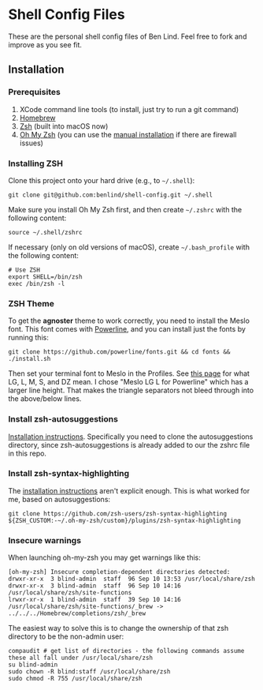# Shell Config Files

These are the personal shell config files of Ben Lind. Feel free to fork and
improve as you see fit.

## Installation

### Prerequisites

1. XCode command line tools (to install, just try to run a git command)
2. [Homebrew](brew.sh)
3. [Zsh](http://sourabhbajaj.com/mac-setup/iTerm/zsh.html) (built into macOS now)
4. [Oh My Zsh](https://github.com/robbyrussell/oh-my-zsh) (you can use the [manual installation](https://github.com/robbyrussell/oh-my-zsh#manual-installation) if there are firewall issues)

### Installing ZSH

Clone this project onto your hard drive (e.g., to `~/.shell`):

```
git clone git@github.com:benlind/shell-config.git ~/.shell
```

Make sure you install Oh My Zsh first, and then create `~/.zshrc` with the following content:

```
source ~/.shell/zshrc
```

If necessary (only on old versions of macOS), create `~/.bash_profile` with the following content:

```
# Use ZSH
export SHELL=/bin/zsh
exec /bin/zsh -l
```

### ZSH Theme

To get the **agnoster** theme to work correctly, you need to install the Meslo
font. This font comes with [Powerline](https://github.com/powerline), and you
can install just the fonts by running this:

```
git clone https://github.com/powerline/fonts.git && cd fonts && ./install.sh
```

Then set your terminal font to Meslo in the Profiles. See [this page](https://github.com/ryanoasis/nerd-fonts/wiki/FAQ-and-Troubleshooting#what-do-these-acronym-variations-in-the-font-name-mean-lg-l-m-s-dz-sz) for what LG, L, M, S, and DZ mean. I chose "Meslo LG L for Powerline" which has a larger line height. That makes the triangle separators not bleed through into the above/below lines.

### Install zsh-autosuggestions

[Installation instructions](https://github.com/zsh-users/zsh-autosuggestions/blob/master/INSTALL.md). Specifically you need to clone the autosuggestions directory, since zsh-autosuggestions is already added to our the zshrc file in this repo.

### Install zsh-syntax-highlighting

The [installation instructions](https://github.com/zsh-users/zsh-syntax-highlighting/blob/master/INSTALL.md) aren't explicit enough. This is what worked for me, based on autosuggestions:

```
git clone https://github.com/zsh-users/zsh-syntax-highlighting ${ZSH_CUSTOM:-~/.oh-my-zsh/custom}/plugins/zsh-syntax-highlighting
```

### Insecure warnings

When launching oh-my-zsh you may get warnings like this:

```
[oh-my-zsh] Insecure completion-dependent directories detected:
drwxr-xr-x  3 blind-admin  staff  96 Sep 10 13:53 /usr/local/share/zsh
drwxr-xr-x  3 blind-admin  staff  96 Sep 10 14:16 /usr/local/share/zsh/site-functions
lrwxr-xr-x  1 blind-admin  staff  39 Sep 10 14:16 /usr/local/share/zsh/site-functions/_brew -> ../../../Homebrew/completions/zsh/_brew
```

The easiest way to solve this is to change the ownership of that zsh directory to be the non-admin user:

```
compaudit # get list of directories - the following commands assume these all fall under /usr/local/share/zsh
su blind-admin
sudo chown -R blind:staff /usr/local/share/zsh
sudo chmod -R 755 /usr/local/share/zsh
```
